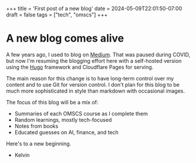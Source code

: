 +++
title = 'First post of a new blog'
date = 2024-05-09T22:01:50-07:00
draft = false
tags = ["tech", "omscs"]
+++

# A new blog comes alive

A few years ago, I used to blog on [Medium](https://kelvinma.medium.com/). That was paused during COVID, but now I'm resuming the blogging effort here with a self-hosted version using the [Hugo](https://gohugo.io/) framework and Cloudflare Pages for serving.

The main reason for this change is to have long-term control over my content and to use Git for version control. I don't plan for this blog to be much more sophisticated in style than markdown with occasional images.

The focus of this blog will be a mix of:

- Summaries of each OMSCS course as I complete them
- Random learnings, mostly tech-focused
- Notes from books
- Educated guesses on AI, finance, and tech

Here's to a new beginning. 

- Kelvin 